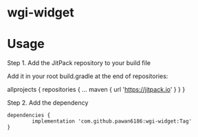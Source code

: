 # wgi-widget
# Usage
Step 1. Add the JitPack repository to your build file

Add it in your root build.gradle at the end of repositories:
	
  allprojects {
		repositories {
			...
			maven { url 'https://jitpack.io' }
		}
	}

Step 2. Add the dependency

	dependencies {
	        implementation 'com.github.pawan6186:wgi-widget:Tag'
	}
